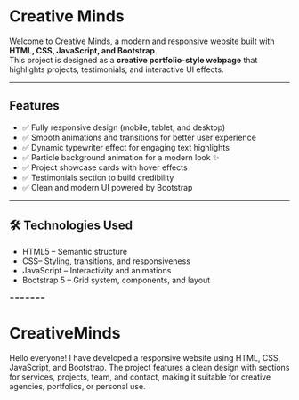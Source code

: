 
# Creative Minds

Welcome to Creative Minds, a modern and responsive website built with **HTML, CSS, JavaScript, and Bootstrap**.  
This project is designed as a **creative portfolio-style webpage** that highlights projects, testimonials, and interactive UI effects.  

---

## Features
- ✅ Fully responsive design (mobile, tablet, and desktop)  
- ✅ Smooth animations and transitions for better user experience  
- ✅ Dynamic typewriter effect for engaging text highlights  
- ✅ Particle background animation for a modern look ✨  
- ✅ Project showcase cards with hover effects  
- ✅ Testimonials section to build credibility  
- ✅ Clean and modern UI powered by Bootstrap  

---

## 🛠 Technologies Used
- HTML5 – Semantic structure  
- CSS– Styling, transitions, and responsiveness  
- JavaScript  – Interactivity and animations  
- Bootstrap 5 – Grid system, components, and layout  


=======
# CreativeMinds
Hello everyone! I have developed a responsive website using HTML, CSS, JavaScript, and Bootstrap. The project features a clean design with sections for services, projects, team, and contact, making it suitable for creative agencies, portfolios, or personal use.

